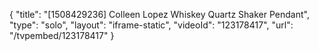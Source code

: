 {
    "title": "[1508429236] Colleen Lopez Whiskey Quartz Shaker Pendant",
    "type": "solo",
    "layout": "iframe-static",
    "videoId": "123178417",
    "url": "\/tvpembed\/123178417"
}